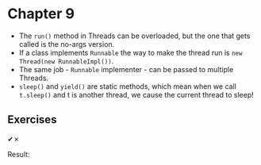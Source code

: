 Chapter 9
=========

* The `run()` method in Threads can be overloaded, but the one that gets called is the no-args version.
* If a class implements `Runnable` the way to make the thread run is `new Thread(new RunnableImpl())`.
* The same job - `Runnable` implementer - can be passed to multiple Threads.
* `sleep()` and `yield()` are static methods, which mean when we call `t.sleep()` and t is another thread, we cause the current thread to sleep!

Exercises
---------
✔✗

Result: 
